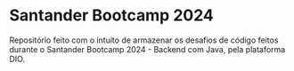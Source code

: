 # Santander Bootcamp 2024

Repositório feito com o intuíto de armazenar os desafios de código feitos durante o 
Santander Bootcamp 2024 - Backend com Java, pela plataforma DIO.
